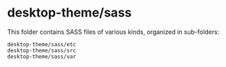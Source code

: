# desktop-theme/sass

This folder contains SASS files of various kinds, organized in sub-folders:

    desktop-theme/sass/etc
    desktop-theme/sass/src
    desktop-theme/sass/var

